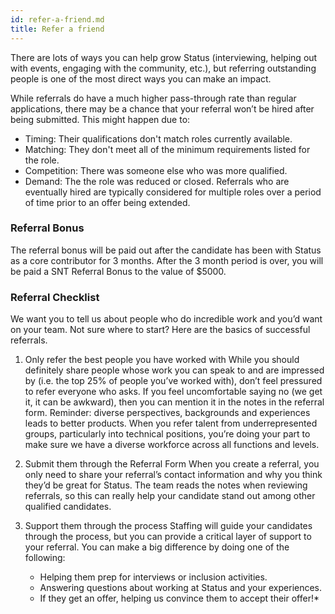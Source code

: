 ```yaml
---
id: refer-a-friend.md
title: Refer a friend
---
```


There are lots of ways you can help grow Status (interviewing, helping out with events, engaging with the community, etc.), but referring outstanding people is one of the most direct ways you can make an impact.

While referrals do have a much higher pass-through rate than regular applications, there may be a chance that your referral won’t be hired after being submitted. This might happen due to:

* Timing: Their qualifications don't match roles currently available.
* Matching: They don't meet all of the minimum requirements listed for the role.
* Competition: There was someone else who was more qualified.
* Demand: The the role was reduced or closed.
Referrals who are eventually hired are typically considered for multiple roles over a period of time prior to an offer being extended.

### Referral Bonus
The referral bonus will be paid out after the candidate has been with Status as a core contributor for 3 months. After the 3 month period is over, you will be paid a SNT Referral Bonus to the value of $5000.

### Referral Checklist
We want you to tell us about people who do incredible work and you’d want on your team. Not sure where to start? Here are the basics of successful referrals.

1. Only refer the best people you have worked with
While you should definitely share people whose work you can speak to and are impressed by (i.e. the top 25% of people you’ve worked with), don’t feel pressured to refer everyone who asks. If you feel uncomfortable saying no (we get it, it can be awkward), then you can mention it in the notes in the referral form. Reminder: diverse perspectives, backgrounds and experiences leads to better products. When you refer talent from underrepresented groups, particularly into technical positions, you’re doing your part to make sure we have a diverse workforce across all functions and levels.

2. Submit them through the Referral Form
When you create a referral, you only need to share your referral’s contact information and why you think they’d be great for Status. The team reads the notes when reviewing referrals, so this can really help your candidate stand out among other qualified candidates.

3. Support them through the process
Staffing will guide your candidates through the process, but you can provide a critical layer of support to your referral. You can make a big difference by doing one of the following:

   * Helping them prep for interviews or inclusion activities.
   * Answering questions about working at Status and your experiences.
   * If they get an offer, helping us convince them to accept their offer!* 

